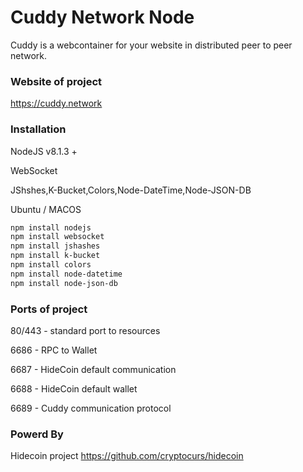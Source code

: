 # Cuddy Network Node

Cuddy is a webcontainer for your website in distributed peer to peer network.

### Website of project
https://cuddy.network

### Installation
NodeJS v8.1.3 +

WebSocket

JShshes,K-Bucket,Colors,Node-DateTime,Node-JSON-DB

Ubuntu / MACOS
```bash
npm install nodejs
npm install websocket
npm install jshashes
npm install k-bucket
npm install colors
npm install node-datetime
npm install node-json-db
```

### Ports of project

80/443 - standard port to resources

6686 - RPC to Wallet 

6687 - HideCoin default communication

6688 - HideCoin default wallet

6689 - Cuddy communication protocol

### Powerd By 

Hidecoin project 
https://github.com/cryptocurs/hidecoin
